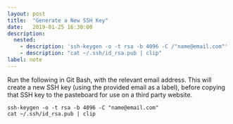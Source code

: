 ```yaml
---
layout: post
title:  "Generate a New SSH Key"
date:   2019-01-25 16:30:00
description:
  nested:
    - description: 'ssh-keygen -o -t rsa -b 4096 -C /"name@email.com"'
    - description: "cat ~/.ssh/id_rsa.pub | clip"
label: note
---
```


Run the following in Git Bash, with the relevant email address. This will create a new SSH key (using the provided email as a label), before copying that SSH key to the pasteboard for use on a third party website.

```shell
ssh-keygen -o -t rsa -b 4096 -C "name@email.com"
cat ~/.ssh/id_rsa.pub | clip
```
